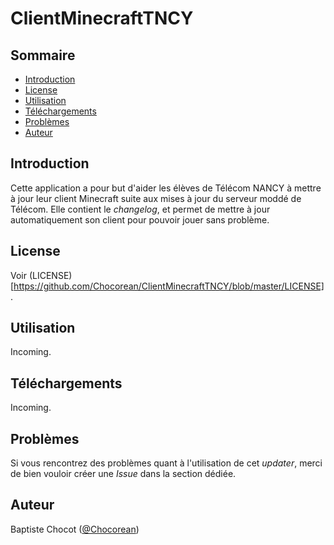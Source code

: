 # ClientMinecraftTNCY

## Sommaire

* [Introduction](#introduction)
* [License](#license)
* [Utilisation](#utilisation)
* [Téléchargements](#téléchargements)
* [Problèmes](#problèmes)
* [Auteur](auteur)

## Introduction

Cette application a pour but d'aider les élèves de Télécom NANCY à mettre à jour leur client Minecraft suite aux mises à jour du serveur moddé de Télécom.
Elle contient le *changelog*, et permet de mettre à jour automatiquement son client pour pouvoir jouer sans problème.

## License

Voir (LICENSE)[https://github.com/Chocorean/ClientMinecraftTNCY/blob/master/LICENSE].

## Utilisation

Incoming.

## Téléchargements

Incoming.

## Problèmes

Si vous rencontrez des problèmes quant à l'utilisation de cet *updater*, merci de bien vouloir créer une *Issue* dans la section dédiée.

## Auteur

Baptiste Chocot ([@Chocorean](https://github.com/Chocorean/))
